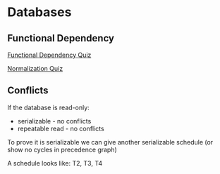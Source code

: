 # Databases
## Functional Dependency
[Functional Dependency Quiz](https://lagunita.stanford.edu/courses/DB/RD/SelfPaced/courseware/ch-relational_design_theory/seq-quiz-fd/)

[Normalization Quiz](https://lagunita.stanford.edu/courses/DB/RD/SelfPaced/courseware/ch-relational_design_theory/seq-quiz-norm/)

## Conflicts

If the database is read-only:
- serializable - no conflicts
- repeatable read - no conflicts

To prove it is serializable we can give another serializable schedule (or show no cycles in precedence graph)

A schedule looks like: T2, T3, T4
